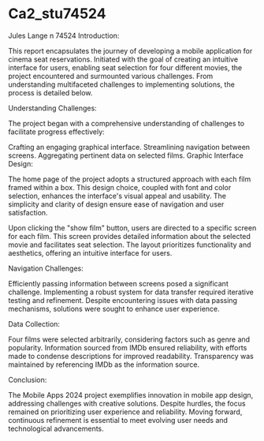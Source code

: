 # Ca2_stu74524
Jules Lange n 74524
Introduction:

This report encapsulates the journey of developing a mobile application for cinema seat reservations. Initiated with the goal of creating an intuitive interface for users, enabling seat selection for four different movies, the project encountered and surmounted various challenges. From understanding multifaceted challenges to implementing solutions, the process is detailed below.

Understanding Challenges:

The project began with a comprehensive understanding of challenges to facilitate progress effectively:

Crafting an engaging graphical interface.
Streamlining navigation between screens.
Aggregating pertinent data on selected films.
Graphic Interface Design:

The home page of the project adopts a structured approach with each film framed within a box. This design choice, coupled with font and color selection, enhances the interface's visual appeal and usability. The simplicity and clarity of design ensure ease of navigation and user satisfaction.

Upon clicking the "show film" button, users are directed to a specific screen for each film. This screen provides detailed information about the selected movie and facilitates seat selection. The layout prioritizes functionality and aesthetics, offering an intuitive interface for users.

Navigation Challenges:

Efficiently passing information between screens posed a significant challenge. Implementing a robust system for data transfer required iterative testing and refinement. Despite encountering issues with data passing mechanisms, solutions were sought to enhance user experience.

Data Collection:

Four films were selected arbitrarily, considering factors such as genre and popularity. Information sourced from IMDb ensured reliability, with efforts made to condense descriptions for improved readability. Transparency was maintained by referencing IMDb as the information source.

Conclusion:

The Mobile Apps 2024 project exemplifies innovation in mobile app design, addressing challenges with creative solutions. Despite hurdles, the focus remained on prioritizing user experience and reliability. Moving forward, continuous refinement is essential to meet evolving user needs and technological advancements.
